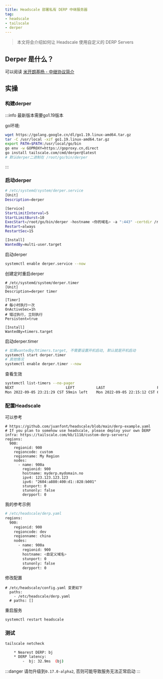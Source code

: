 ```yaml
---
title: Headscale 部署私有 DERP 中继服务器
tag:
- headscale
- tailscale
- derper
---
```


> 本文将会介绍如何让 Headscale  使用自定义的 DERP Servers

## Derper 是什么？

可以阅读 [米开朗基杨 - 中继协议简介](https://icloudnative.io/posts/custom-derp-servers/#中继协议简介)

## 实操

### 构建derper

:::info
最新版本需要go1.19版本

go环境:

```bash
wget https://golang.google.cn/dl/go1.19.linux-amd64.tar.gz
tar -C /usr/local -xzf go1.19.linux-amd64.tar.gz
export PATH=$PATH:/usr/local/go/bin
go env -w GOPROXY=https://goproxy.cn,direct
go install tailscale.com/cmd/derper@latest
# 默认derper二进制在 /root/go/bin/derper
```

:::

### 启动derper


```bash
# /etc/systemd/system/derper.service
[Unit]
Description=derper

[Service]
StartLimitInterval=5
StartLimitBurst=10
ExecStart=/root/go/bin/derper -hostname <你的域名> -a ":443" -certdir /root/.cache/tailscale/derper-certs -verify-clients
Restart=always
RestartSec=15

[Install]
WantedBy=multi-user.target
```

启动derper

```bash
systemctl enable derper.service --now
```

创建定时重启derper

```
# /etc/systemd/system/derper.timer
[Unit]
Description=derper timer

[Timer]
# 每小时执行一次
OnActiveSec=1h
# 错过执行, 立刻执行
Persistent=true

[Install]
WantedBy=timers.target
```

启动derper.timer

```bash
# 如果wantedby为timers.target, 不需要设置开机启动, 默认就是开机启动
systemctl start derper.timer
# 其他情况
systemctl enable derper.timer --now
```

查看生效

```bash
systemctl list-timers --no-pager
NEXT                        LEFT          LAST                        PASSED        UNIT                         ACTIVATES
Mon 2022-09-05 23:21:29 CST 59min left    Mon 2022-09-05 22:15:12 CST 6min ago      derper.timer                 derper.service
```

### 配置Headscale

可以参考

```
# https://github.com/juanfont/headscale/blob/main/derp-example.yaml
# If you plan to somehow use headscale, please deploy your own DERP infra: https://tailscale.com/kb/1118/custom-derp-servers/
regions:
  900:
    regionid: 900
    regioncode: custom
    regionname: My Region
    nodes:
      - name: 900a
        regionid: 900
        hostname: myderp.mydomain.no
        ipv4: 123.123.123.123
        ipv6: "2604:a880:400:d1::828:b001"
        stunport: 0
        stunonly: false
        derpport: 0
```

我的参考示例

```bash
# /etc/headscale/derp.yaml
regions:
  900:
    regionid: 900
    regioncode: dev
    regionname: china
    nodes:
      - name: 900a
        regionid: 900
        hostname: <自定义域名>
        stunport: 0
        stunonly: false
        derpport: 0
```

修改配置

```
# /etc/headscale/config.yaml 变更如下
  paths:
    - /etc/headscale/derp.yaml
  # paths: []
```

重启服务

```bash
systemctl restart headscale
```

### 测试

```bash
tailscale netcheck

	* Nearest DERP: bj
	* DERP latency:
		-  bj: 32.9ms  (bj)
```

:::danger
请勿升级到`0.17.0-alpha2`, 否则可能导致服务无法正常启动
:::
